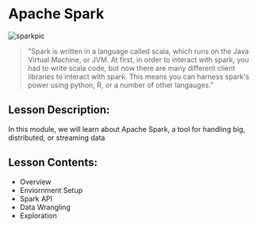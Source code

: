# Apache Spark
![sparkpic](https://blog.knoldus.com/wp-content/uploads/2019/09/spark-consulting-1-1-1024x415.jpg)
> "Spark is written in a language called scala, which runs on the Java Virtual Machine, or JVM. At first, in order to interact with spark, you had to write scala code, but now there are many different client libraries to interact with spark. This means you can harness spark's power using python, R, or a number of other langauges."
## Lesson Description:
In this module, we will learn about Apache Spark, a tool for handling big, distributed, or streaming data
## Lesson Contents:
* Overview
* Enviornment Setup
* Spark API
* Data Wrangling
* Exploration